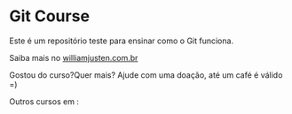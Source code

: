 # Git Course

Este é um repositório teste para ensinar como o Git funciona.

Saiba mais no [williamjusten.com.br](http://williamjusten.com.br)

Gostou do curso?Quer mais? Ajude com uma doação, até um café é válido =)


Outros cursos em : 
